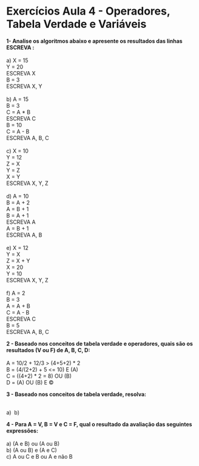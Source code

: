 # Exercícios Aula 4 - Operadores, Tabela Verdade e Variáveis

<html>
  <p><strong>1- Analise os algoritmos abaixo e apresente os resultados das linhas ESCREVA :</strong><br><br>
  a) X = 15<br>
  Y = 20<br>
  ESCREVA X<br>
  B = 3<br>
  ESCREVA X, Y<br><br>
  b) A = 15<br>
  B = 3<br>
  C = A * B<br>
  ESCREVA C<br>
  B = 10<br>
  C = A - B<br>
  ESCREVA A, B, C<br><br>
  c) X = 10<br>
  Y = 12<br>
  Z = X<br>
  Y = Z<br>
  X = Y<br>
  ESCREVA X, Y, Z<br><br>
  d) A = 10<br>
  B = A + 2<br>
  A = B + 1<br>
  B = A + 1<br>
  ESCREVA A<br>
  A = B + 1<br>
  ESCREVA A, B<br><br>
  e) X = 12<br>
  Y = X<br>
  Z = X + Y<br>
  X = 20<br>
  Y = 10<br>
  ESCREVA X, Y, Z<br><br>
  f) A = 2<br>
  B = 3<br>
  A = A + B<br>
  C = A - B<br>
  ESCREVA C<br>
  B = 5<br>
  ESCREVA A, B, C</p>
  <p><strong>2 - Baseado nos conceitos de tabela verdade e operadores, quais são os resultados (V ou F) de A, B, C, D:</strong><br><br>
  A = 10/2 + 12/3 > (4+5+2) * 2<br>
  B = (4/(2+2) + 5 <= 10) E (A)<br>
  C = ((4+2) * 2 = 8) OU (B)<br>
  D = (A) OU (B) E ©</p>
  <p><strong>3 - Baseado nos conceitos de tabela verdade, resolva:</strong><br><br></p>
  a)
  <img href="../../img/tabela-3-a alt="Tabela verdade do exercício 3 item a)">
  b)
  <img href="../../img/tabela-3-b alt="Tabela verdade do exercício 3 item a)">
  <p><strong>4 - Para A = V, B = V e C = F, qual o resultado da avaliação das seguintes expressões:</strong><br><br>
  a) (A e B) ou (A ou B)<br>
  b) (A ou B) e (A e C)<br>
  c) A ou C e B ou A e não B</p>
